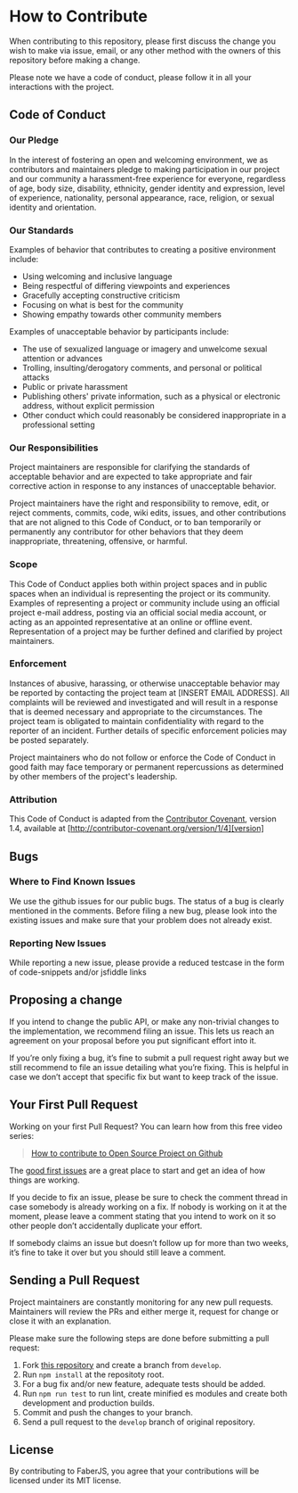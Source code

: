 # How to Contribute

When contributing to this repository, please first discuss the change you wish to make via issue,
email, or any other method with the owners of this repository before making a change. 

Please note we have a code of conduct, please follow it in all your interactions with the project.

## Code of Conduct

### Our Pledge

In the interest of fostering an open and welcoming environment, we as
contributors and maintainers pledge to making participation in our project and
our community a harassment-free experience for everyone, regardless of age, body
size, disability, ethnicity, gender identity and expression, level of experience,
nationality, personal appearance, race, religion, or sexual identity and
orientation.

### Our Standards

Examples of behavior that contributes to creating a positive environment
include:

* Using welcoming and inclusive language
* Being respectful of differing viewpoints and experiences
* Gracefully accepting constructive criticism
* Focusing on what is best for the community
* Showing empathy towards other community members

Examples of unacceptable behavior by participants include:

* The use of sexualized language or imagery and unwelcome sexual attention or
advances
* Trolling, insulting/derogatory comments, and personal or political attacks
* Public or private harassment
* Publishing others' private information, such as a physical or electronic
  address, without explicit permission
* Other conduct which could reasonably be considered inappropriate in a
  professional setting

### Our Responsibilities

Project maintainers are responsible for clarifying the standards of acceptable
behavior and are expected to take appropriate and fair corrective action in
response to any instances of unacceptable behavior.

Project maintainers have the right and responsibility to remove, edit, or
reject comments, commits, code, wiki edits, issues, and other contributions
that are not aligned to this Code of Conduct, or to ban temporarily or
permanently any contributor for other behaviors that they deem inappropriate,
threatening, offensive, or harmful.

### Scope

This Code of Conduct applies both within project spaces and in public spaces
when an individual is representing the project or its community. Examples of
representing a project or community include using an official project e-mail
address, posting via an official social media account, or acting as an appointed
representative at an online or offline event. Representation of a project may be
further defined and clarified by project maintainers.

### Enforcement

Instances of abusive, harassing, or otherwise unacceptable behavior may be
reported by contacting the project team at [INSERT EMAIL ADDRESS]. All
complaints will be reviewed and investigated and will result in a response that
is deemed necessary and appropriate to the circumstances. The project team is
obligated to maintain confidentiality with regard to the reporter of an incident.
Further details of specific enforcement policies may be posted separately.

Project maintainers who do not follow or enforce the Code of Conduct in good
faith may face temporary or permanent repercussions as determined by other
members of the project's leadership.

### Attribution

This Code of Conduct is adapted from the [Contributor Covenant][homepage], version 1.4,
available at [http://contributor-covenant.org/version/1/4][version]

[homepage]: http://contributor-covenant.org
[version]: http://contributor-covenant.org/version/1/4/

## Bugs

### Where to Find Known Issues
We use the github issues for our public bugs. The status of a bug is clearly mentioned in the comments.
Before filing a new bug, please look into the existing issues and make sure that your problem does not
already exist.

### Reporting New Issues
While reporting a new issue, please provide a reduced testcase in the form of code-snippets and/or
jsfiddle links

## Proposing a change
If you intend to change the public API, or make any non-trivial changes to the implementation, we recommend filing an issue. This lets us reach an agreement on your proposal before you put significant effort into it.

If you’re only fixing a bug, it’s fine to submit a pull request right away but we still recommend to file an issue detailing what you’re fixing. This is helpful in case we don’t accept that specific fix but want to keep track of the issue.

## Your First Pull Request

Working on your first Pull Request? You can learn how from this free video series:

> [How to contribute to Open Source Project on Github](https://egghead.io/courses/how-to-contribute-to-an-open-source-project-on-github)

The [good first issues](https://github.com/fusioncharts/faberjs/issues?utf8=%E2%9C%93&q=is%3Aissue+is%3Aopen+label%3A%22good+first+issue%22) are a great place to start and get an idea of how things are working.

If you decide to fix an issue, please be sure to check the comment thread in case somebody is already working on a fix. If nobody is working on it at the moment, please leave a comment stating that you intend to work on it so other people don’t accidentally duplicate your effort.

If somebody claims an issue but doesn’t follow up for more than two weeks, it’s fine to take it over but you should still leave a comment.

## Sending a Pull Request
Project maintainers are constantly monitoring for any new pull requests. Maintainers will review the PRs and either merge it, request for change or close it with an explanation.

Please make sure the following steps are done before submitting a pull request:

1. Fork [this repository](https://github.com/fusioncharts/faberjs) and create a branch from `develop`.
2. Run `npm install` at the repositoty root.
3. For a bug fix and/or new feature, adequate tests should be added.
4. Run `npm run test` to run lint, create minified es modules and create both development and production builds.
5. Commit and push the changes to your branch.
6. Send a pull request to the `develop` branch of original repository.

## License
By contributing to FaberJS, you agree that your contributions will be licensed under its MIT license.